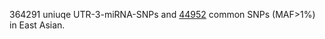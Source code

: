 

364291 uniuqe UTR-3-miRNA-SNPs and [44952](gnomad.genomes.r2.1.sites.rec.UTR3miRNAsNP.merge.vcf.bed) common SNPs (MAF>1%) in East Asian. 
